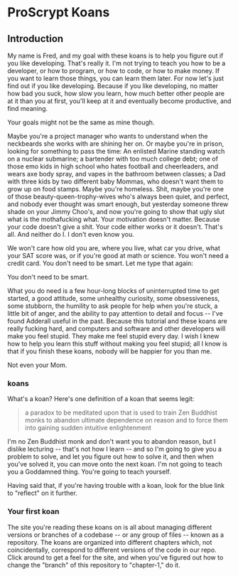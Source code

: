 # ProScrypt Koans

## Introduction

My name is Fred, and my goal with these koans is to help you figure out if you like developing. That's really it. I'm not trying to teach you how to be a developer, or how to program, or how to code, or how to make money. If you want to learn those things, you can learn them later. For now let's just find out if you like developing. Because if you like developing, no matter how bad you suck, how slow you learn, how much better other people are at it than you at first, you'll keep at it and eventually become productive, and find meaning.

Your goals might not be the same as mine though.

Maybe you're a project manager who wants to understand when the neckbeards she works with are shining her on. Or maybe you're in prison, looking for something to pass the time: An enlisted Marine standing watch on a nuclear submarine; a bartender with too much college debt; one of those emo kids in high school who hates football and cheerleaders, and wears axe body spray, and vapes in the bathroom between classes; a Dad with three kids by two different baby Mommas, who doesn't want them to grow up on food stamps. Maybe you're homeless. Shit, maybe you're one of those beauty-queen-trophy-wives who's always been quiet, and perfect, and nobody ever thought was smart enough, but yesterday someone threw shade on your Jimmy Choo's, and now you're going to show that ugly slut what is the mothafucking what. Your motivation doesn't matter. Because your code doesn't give a shit. Your code either works or it doesn't. That's all. And neither do I. I don't even know you.

We won't care how old you are, where you live, what car you drive, what your SAT score was, or if you're good at math or science. You won't need a credit card. You don't need to be smart. Let me type that again:

You don't need to be smart.

What you do need is a few hour-long blocks of uninterrupted time to get started, a good attitude, some unhealthy curiosity, some obsessiveness, some stubborn, the humility to ask people for help when you're stuck, a little bit of anger, and the ability to pay attention to detail and focus -- I've found Adderall useful in the past. Because this tutorial and these koans are really fucking hard, and computers and software and other developers will make you feel stupid. They make me feel stupid every day. I wish I knew how to help you learn this stuff without making you feel stupid; all I know is that if you finish these koans, nobody will be happier for you than me.

Not even your Mom.

### koans

What's a koan? Here's one definition of a koan that seems legit:

> a paradox to be meditated upon that is used to train Zen Buddhist monks to abandon ultimate dependence on reason and to force them into gaining sudden intuitive enlightenment

I'm no Zen Buddhist monk and don't want you to abandon reason, but I dislike lecturing -- that's not how I learn -- and so I'm going to give you a problem to solve, and let you figure out how to solve it, and then when you've solved it, you can move onto the next koan. I'm not going to teach you a Goddamned thing. You're going to teach yourself.

Having said that, if you're having trouble with a koan, look for the blue link to "reflect" on it further.

### Your first koan

The site you're reading these koans on is all about managing different versions or branches of a codebase -- or any group of files -- known as a repository. The koans are organized into different chapters which, not coincidentally, correspond to different versions of the code in our repo. Click around to get a feel for the site, and when you've figured out how to change the "branch" of this repository to "chapter-1," do it.  
